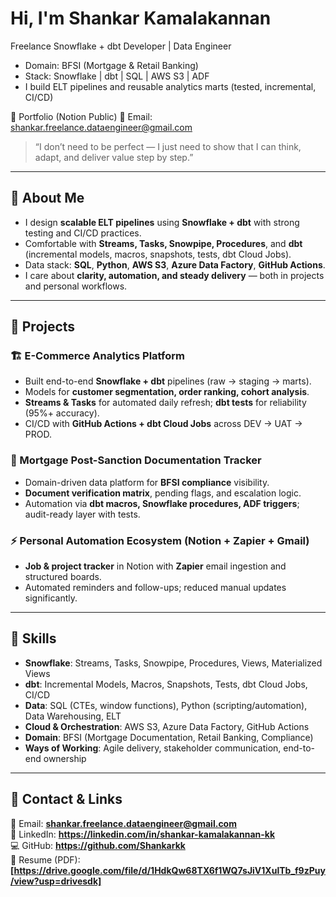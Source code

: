 # Hi, I'm Shankar Kamalakannan
Freelance Snowflake + dbt Developer | Data Engineer

- Domain: BFSI (Mortgage & Retail Banking)
- Stack: Snowflake | dbt | SQL | AWS S3 | ADF
- I build ELT pipelines and reusable analytics marts (tested, incremental, CI/CD)

📂 Portfolio (Notion Public)
📧 Email: shankar.freelance.dataengineer@gmail.com

> “I don’t need to be perfect — I just need to show that I can think, adapt, and deliver value step by step.”  

---

## 🔹 About Me  
- I design **scalable ELT pipelines** using **Snowflake + dbt** with strong testing and CI/CD practices.  
- Comfortable with **Streams, Tasks, Snowpipe, Procedures**, and **dbt** (incremental models, macros, snapshots, tests, dbt Cloud Jobs).  
- Data stack: **SQL**, **Python**, **AWS S3**, **Azure Data Factory**, **GitHub Actions**.  
- I care about **clarity, automation, and steady delivery** — both in projects and personal workflows.  

---

## 🔹 Projects  

### 🏗 E-Commerce Analytics Platform  
- Built end-to-end **Snowflake + dbt** pipelines (raw → staging → marts).  
- Models for **customer segmentation, order ranking, cohort analysis**.  
- **Streams & Tasks** for automated daily refresh; **dbt tests** for reliability (95%+ accuracy).  
- CI/CD with **GitHub Actions + dbt Cloud Jobs** across DEV → UAT → PROD.  

### 🏦 Mortgage Post-Sanction Documentation Tracker  
- Domain-driven data platform for **BFSI compliance** visibility.  
- **Document verification matrix**, pending flags, and escalation logic.  
- Automation via **dbt macros, Snowflake procedures, ADF triggers**; audit-ready layer with tests.  

### ⚡ Personal Automation Ecosystem (Notion + Zapier + Gmail)  
- **Job & project tracker** in Notion with **Zapier** email ingestion and structured boards.  
- Automated reminders and follow-ups; reduced manual updates significantly.  

---

## 🔹 Skills  
- **Snowflake**: Streams, Tasks, Snowpipe, Procedures, Views, Materialized Views  
- **dbt**: Incremental Models, Macros, Snapshots, Tests, dbt Cloud Jobs, CI/CD  
- **Data**: SQL (CTEs, window functions), Python (scripting/automation), Data Warehousing, ELT  
- **Cloud & Orchestration**: AWS S3, Azure Data Factory, GitHub Actions  
- **Domain**: BFSI (Mortgage Documentation, Retail Banking, Compliance)  
- **Ways of Working**: Agile delivery, stakeholder communication, end-to-end ownership  

---

## 🔹 Contact & Links  
📧 Email: **shankar.freelance.dataengineer@gmail.com**  
🔗 LinkedIn: **https://linkedin.com/in/shankar-kamalakannan-kk**  
💻 GitHub: **https://github.com/Shankarkk**  
📄 Resume (PDF): **[https://drive.google.com/file/d/1HdkQw68TX6f1WQ7sJiV1XulTb_f9zPuy/view?usp=drivesdk]**
